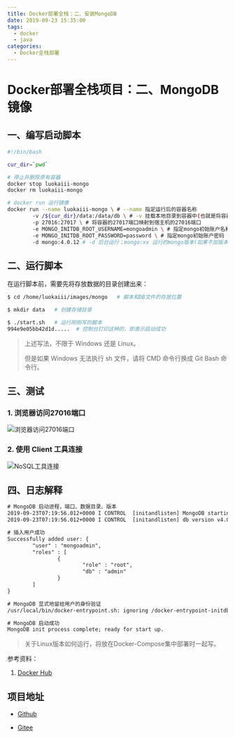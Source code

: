 ```yaml
---
title: Docker部署全栈：二、安装MongoDB
date: 2019-09-23 15:35:00
tags: 
  - docker
  - java
categories:
  - Docker全栈部署
---
```

# Docker部署全栈项目：二、MongoDB 镜像

## 一、编写启动脚本

```sh
#!/bin/bash

cur_dir=`pwd`

# 停止并删除原有容器
docker stop luokaiii-mongo
docker rm luokaiii-mongo

# docker run 运行镜像
docker run --name luokaiii-mongo \ # --name 指定运行后的容器名称
        -v /${cur_dir}/data:/data/db \ # -v 挂载本地目录到容器中(也就是将容器中的数据保存到宿主机)
        -p 27016:27017 \ # 将容器的27017端口映射到宿主机的27016端口
        -e MONGO_INITDB_ROOT_USERNAME=mongoadmin \ # 指定mongo初始账户名称(可以在运行第一次之后，将账号密码这两条删除，以免密码泄露)
        -e MONGO_INITDB_ROOT_PASSWORD=password \ # 指定mongo初始账户密码
        -d mongo:4.0.12 # -d 后台运行；mongo:xx 运行的mongo版本(如果不加版本则默认为lastest)
```

## 二、运行脚本

在运行脚本前，需要先将存放数据的目录创建出来：

```sh
$ cd /home/luokaiii/images/mongo   # 脚本和DB文件的存放位置

$ mkdir data   # 创建存储目录

$ ./start.sh   # 运行刚刚写的脚本
994e9e05bb42d1d.....  # 控制台打印这种的，即表示启动成功
```


> 上述写法，不限于 Windows 还是 Linux。
>
> 但是如果 Windows 无法执行 sh 文件，请将 CMD 命令行换成 Git Bash 命令行。

## 三、测试

### 1. 浏览器访问27016端口

![浏览器访问27016端口](https://i.loli.net/2019/09/23/CImfovdxUe8MTlF.png)

### 2. 使用 Client 工具连接

![NoSQL工具连接](https://i.loli.net/2019/09/23/C7erc6XbknyL4PO.png)

## 四、日志解释

```tex
# MongoDB 启动进程，端口、数据目录、版本
2019-09-23T07:19:56.012+0000 I CONTROL  [initandlisten] MongoDB starting : pid=25 port=27017 dbpath=/data/db 64-bit host=abeb2ca8fece
2019-09-23T07:19:56.012+0000 I CONTROL  [initandlisten] db version v4.0.12

# 插入用户成功
Successfully added user: {
        "user" : "mongoadmin",
        "roles" : [
                {
                        "role" : "root",
                        "db" : "admin"
                }
        ]
}

# MongoDB 显式地留给用户的身份验证
/usr/local/bin/docker-entrypoint.sh: ignoring /docker-entrypoint-initdb.d/*

# MongoDB 启动成功
MongoDB init process complete; ready for start up.
```

> 关于Linux版本如何运行，将放在Docker-Compose集中部署时一起写。


参考资料：

1. [Docker Hub](https://hub.docker.com/_/mongo)

## 项目地址

- [Github](https://github.com/luokaiii/luokaiii.docker-images)

- [Gitee](https://gitee.com/luokaiii/luokaiii.docker-images)